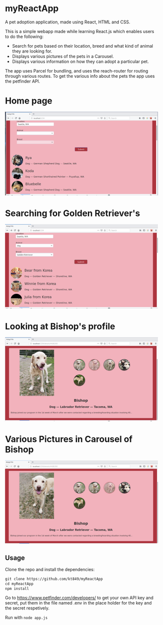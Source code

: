 # myReactApp
A pet adoption application, made using React, HTML and CSS.


This is a simple webapp made while learning React.js which enables users to do the following:
- Search for pets based on their location, breed and what kind of animal they are looking for.
- Displays various pictures of the pets in a Carousel.
- Displays various information on how they can adopt a particular pet.

The app uses Parcel for bundling, and uses the reach-router for routing through various routes. To get the various info about the pets the app uses the petfinder API.

# Home page
![alt text](https://github.com/kt849/myReactApp/blob/master/scrots/scrot1.png)
# Searching for Golden Retriever's
![alt text](https://github.com/kt849/myReactApp/blob/master/scrots/scrot2.png)
# Looking at Bishop's profile
![alt text](https://github.com/kt849/myReactApp/blob/master/scrots/scrot3.png)
# Various Pictures in Carousel of Bishop
![alt text](https://github.com/kt849/myReactApp/blob/master/scrots/scrot4.png)





## Usage
Clone the repo and install the dependencies:

```
git clone https://github.com/kt849/myReactApp
cd myReactApp
npm install
```
Go to https://www.petfinder.com/developers/ to get your own API key and secret, put them in the file named .env in the place holder for the key and the secret respetively.

Run with `node app.js`


